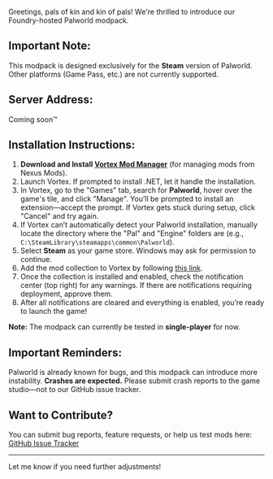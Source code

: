 Greetings, pals of kin and kin of pals! We're thrilled to introduce our Foundry-hosted Palworld modpack.

## Important Note:
This modpack is designed exclusively for the **Steam** version of Palworld. Other platforms (Game Pass, etc.) are not currently supported.

## Server Address:
Coming soon:tm:

## Installation Instructions:

1. **Download and Install [Vortex Mod Manager](https://www.nexusmods.com/about/vortex/)** (for managing mods from Nexus Mods).
2. Launch Vortex. If prompted to install .NET, let it handle the installation.
3. In Vortex, go to the "Games" tab, search for **Palworld**, hover over the game's tile, and click "Manage". You’ll be prompted to install an extension—accept the prompt. If Vortex gets stuck during setup, click "Cancel" and try again.
4. If Vortex can’t automatically detect your Palworld installation, manually locate the directory where the "Pal" and "Engine" folders are (e.g., `C:\SteamLibrary\steamapps\common\Palworld`).
5. Select **Steam** as your game store. Windows may ask for permission to continue.
6. Add the mod collection to Vortex by following [this link](https://next.nexusmods.com/palworld/collections/abwnwl/revisions/1?tab=about&utm_source=copy&utm_medium=social&utm_campaign=share_collection).
7. Once the collection is installed and enabled, check the notification center (top right) for any warnings. If there are notifications requiring deployment, approve them.
8. After all notifications are cleared and everything is enabled, you’re ready to launch the game!

**Note:** The modpack can currently be tested in **single-player** for now.

## Important Reminders:
Palworld is already known for bugs, and this modpack can introduce more instability. **Crashes are expected.** Please submit crash reports to the game studio—not to our GitHub issue tracker.

## Want to Contribute?
You can submit bug reports, feature requests, or help us test mods here: [GitHub Issue Tracker](https://github.com/Pingu-Pox/dunworld/issues)

---

Let me know if you need further adjustments!
